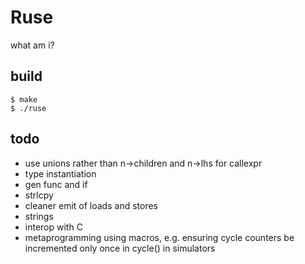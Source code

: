 # Ruse

what am i?

## build

```
$ make
$ ./ruse
```

## todo

* use unions rather than n->children and n->lhs for callexpr
* type instantiation
* gen func and if
* strlcpy
* cleaner emit of loads and stores
* strings
* interop with C
* metaprogramming using macros, e.g. ensuring cycle counters be incremented
  only once in cycle() in simulators
